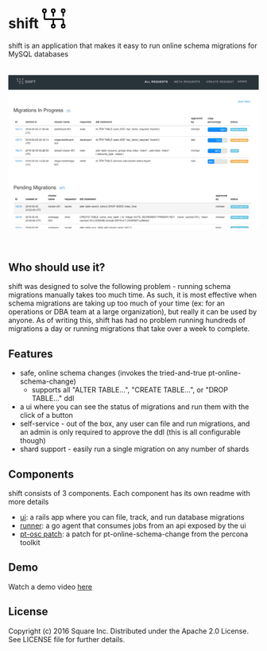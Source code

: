 # shift <img src="/ui/public/logo.png" height="40">
shift is an application that makes it easy to run online schema migrations for MySQL databases
<br><br><br>
<img src="/ui/screenshots/summary.png">
<br><br><br>

## Who should use it?
shift was designed to solve the following problem - running schema migrations manually takes too much time. As such, it is most effective when schema migrations are taking up too much of your time (ex: for an operations or DBA team at a large organization), but really it can be used by anyone. As of writing this, shift has had no problem running hundreds of migrations a day or running migrations that take over a week to complete.

## Features
* safe, online schema changes (invokes the tried-and-true pt-online-schema-change)
    * supports all "ALTER TABLE...", "CREATE TABLE...", or "DROP TABLE..." ddl
* a ui where you can see the status of migrations and run them with the click of a button
* self-service - out of the box, any user can file and run migrations, and an admin is only required to approve the ddl (this is all configurable though)
* shard support - easily run a single migration on any number of shards

## Components
shift consists of 3 components. Each component has its own readme with more details
* [ui](https://github.com/square/shift/tree/master/ui): a rails app where you can file, track, and run database migrations
* [runner](https://github.com/square/shift/tree/master/runner): a go agent that consumes jobs from an api exposed by the ui
* [pt-osc patch](https://github.com/square/shift/tree/master/ptosc-patch): a patch for pt-online-schema-change from the percona toolkit

## Demo
Watch a demo video [here](https://www.youtube.com/watch?v=u5L7PqIk--k)

## License

Copyright (c) 2016 Square Inc. Distributed under the Apache 2.0 License.
See LICENSE file for further details.
